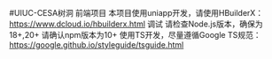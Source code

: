 #UIUC-CESA树洞 前端项目
本项目使用uniapp开发，请使用HBuilderX：https://www.dcloud.io/hbuilderx.html 调试
请检查Node.js版本，确保为18+,20+
请确认npm版本为10+
使用TS开发，尽量遵循Google TS规范：https://google.github.io/styleguide/tsguide.html
